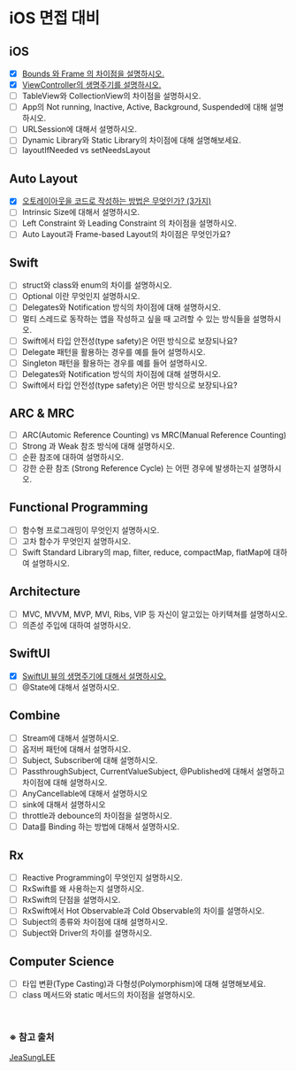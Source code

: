 # iOS 면접 대비

## iOS
- [x] [Bounds 와 Frame 의 차이점을 설명하시오.](https://github.com/Minny27/TIL_PUBLIC/issues/2)
- [x] [ViewController의 생명주기를 설명하시오.](https://github.com/Minny27/TIL_PUBLIC/issues/4)
- [ ] TableView와 CollectionView의 차이점을 설명하시오.
- [ ] App의 Not running, Inactive, Active, Background, Suspended에 대해 설명하시오.
- [ ] URLSession에 대해서 설명하시오.
- [ ] Dynamic Library와 Static Library의 차이점에 대해 설명해보세요.
- [ ] layoutIfNeeded vs setNeedsLayout

## Auto Layout
- [x] [오토레이아웃을 코드로 작성하는 방법은 무엇인가? (3가지)](https://github.com/Minny27/TIL_PUBLIC/issues/5)
- [ ] Intrinsic Size에 대해서 설명하시오.
- [ ] Left Constraint 와 Leading Constraint 의 차이점을 설명하시오.
- [ ] Auto Layout과 Frame-based Layout의 차이점은 무엇인가요?

## Swift
- [ ] struct와 class와 enum의 차이를 설명하시오.
- [ ] Optional 이란 무엇인지 설명하시오.
- [ ] Delegates와 Notification 방식의 차이점에 대해 설명하시오.
- [ ] 멀티 스레드로 동작하는 앱을 작성하고 싶을 때 고려할 수 있는 방식들을 설명하시오.
- [ ] Swift에서 타입 안전성(type safety)은 어떤 방식으로 보장되나요?
- [ ] Delegate 패턴을 활용하는 경우를 예를 들어 설명하시오.
- [ ] Singleton 패턴을 활용하는 경우를 예를 들어 설명하시오.
- [ ] Delegates와 Notification 방식의 차이점에 대해 설명하시오.
- [ ] Swift에서 타입 안전성(type safety)은 어떤 방식으로 보장되나요?

## ARC & MRC
- [ ] ARC(Automic Reference Counting) vs MRC(Manual Reference Counting)
- [ ] Strong 과 Weak 참조 방식에 대해 설명하시오.
- [ ] 순환 참조에 대하여 설명하시오.
- [ ] 강한 순환 참조 (Strong Reference Cycle) 는 어떤 경우에 발생하는지 설명하시오.

## Functional Programming
- [ ] 함수형 프로그래밍이 무엇인지 설명하시오.
- [ ] 고차 함수가 무엇인지 설명하시오.
- [ ] Swift Standard Library의 map, filter, reduce, compactMap, flatMap에 대하여 설명하시오.

## Architecture
- [ ] MVC, MVVM, MVP, MVI, Ribs, VIP 등 자신이 알고있는 아키텍쳐를 설명하시오.
- [ ] 의존성 주입에 대하여 설명하시오.

## SwiftUI
- [x] [SwiftUI 뷰의 생명주기에 대해서 설명하시오.](https://github.com/Minny27/TIL_PUBLIC/issues/6)
- [ ] @State에 대해서 설명하시오.

## Combine
- [ ] Stream에 대해서 설명하시오.
- [ ] 옵저버 패턴에 대해서 설명하시오.
- [ ] Subject, Subscriber에 대해 설명하시오.
- [ ] PassthroughSubject, CurrentValueSubject, @Published에 대해서 설명하고 차이점에 대해 설명하시오.
- [ ] AnyCancellable에 대해서 설명하시오
- [ ] sink에 대해서 설명하시오
- [ ] throttle과 debounce의 차이점을 설명하시오.
- [ ] Data를 Binding 하는 방법에 대해서 설명하시오.

## Rx
- [ ] Reactive Programming이 무엇인지 설명하시오.
- [ ] RxSwift를 왜 사용하는지 설명하시오.
- [ ] RxSwift의 단점을 설명하시오.
- [ ] RxSwift에서 Hot Observable과 Cold Observable의 차이를 설명하시오.
- [ ] Subject의 종류와 차이점에 대해 설명하시오.
- [ ] Subject와 Driver의 차이를 설명하시오.

## Computer Science
- [ ] 타입 변환(Type Casting)과 다형성(Polymorphism)에 대해 설명해보세요.
- [ ] class 메서드와 static 메서드의 차이점을 설명하시오.

<br>

### ※ 참고 출처
[JeaSungLEE](https://github.com/JeaSungLEE/iOSInterviewquestions)
